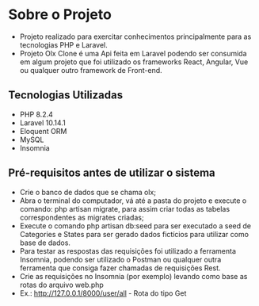 # Sobre o Projeto

- Projeto realizado para exercitar conhecimentos principalmente para as tecnologias PHP e Laravel.
- Projeto Olx Clone é uma Api feita em Laravel podendo ser consumida em algum projeto que foi utilizado os
frameworks React, Angular, Vue ou qualquer outro framework de Front-end.

## Tecnologias Utilizadas

- PHP 8.2.4
- Laravel 10.14.1
- Eloquent ORM
- MySQL
- Insomnia

## Pré-requisitos antes de utilizar o sistema

- Crie o banco de dados que se chama olx;
- Abra o terminal do computador, vá até a pasta do projeto e execute o comando: php artisan migrate,
para assim criar todas as tabelas correspondentes as migrates criadas;
- Execute o comando php artisan db:seed para ser executado a seed de Categories e States para ser gerado dados fictícios para utilizar como base de dados.
- Para testar as respostas das requisições foi utilizado a ferramenta Insomnia, podendo ser utilizado o Postman ou qualquer outra ferramenta que consiga fazer chamadas de requisições Rest.
- Crie as requisições no Insomnia (por exemplo) levando como base as rotas do arquivo web.php
- Ex.: http://127.0.0.1/8000/user/all - Rota do tipo Get